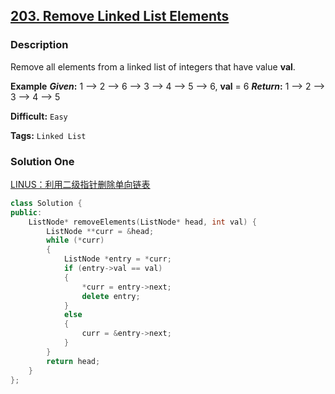 ## [203. Remove Linked List Elements](https://leetcode.com/problems/remove-linked-list-elements/#/description)

### Description

Remove all elements from a linked list of integers that have value **val**.

**Example**
**_Given_:** 1 --> 2 --> 6 --> 3 --> 4 --> 5 --> 6, **val** = 6
**_Return_:** 1 --> 2 --> 3 --> 4 --> 5

**Difficult:** `Easy`

**Tags:** `Linked List`

### Solution One

[LINUS：利用二级指针删除单向链表](http://coolshell.cn/articles/8990.html)

```c++
class Solution {
public:
    ListNode* removeElements(ListNode* head, int val) {
        ListNode **curr = &head;
        while (*curr)
        {
            ListNode *entry = *curr;
            if (entry->val == val)
            {
                *curr = entry->next;
                delete entry;
            }
            else
            {
                curr = &entry->next;
            }
        }
        return head;
    }
};
```
